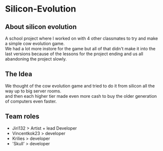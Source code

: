 # Silicon-Evolution
## About silicon evolution
A school project where I worked on with 4 other classmates to try and make a simple cow evolution game.<br>
We had a lot more instore for the game but all of that didn't make it into the last versions because of the lessons for the project ending and us all abandoning the project slowly.<br>

## The Idea
We thought of the cow evolution game and tried to do it from silicon all the way up to big server rooms.<br>
and then each higher tier made even more cash to buy the older generation of computers even faster.<br>

## Team roles
- Jiri132       > Artist + lead Developer
- Vincentkok23  > developer
- Krilies       > developer 
- 'Skull'       > developer
